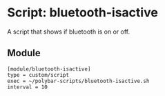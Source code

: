 # Script: bluetooth-isactive

A script that shows if bluetooth is on or off.


## Module

```
[module/bluetooth-isactive]
type = custom/script
exec = ~/polybar-scripts/bluetooth-isactive.sh
interval = 10
```
